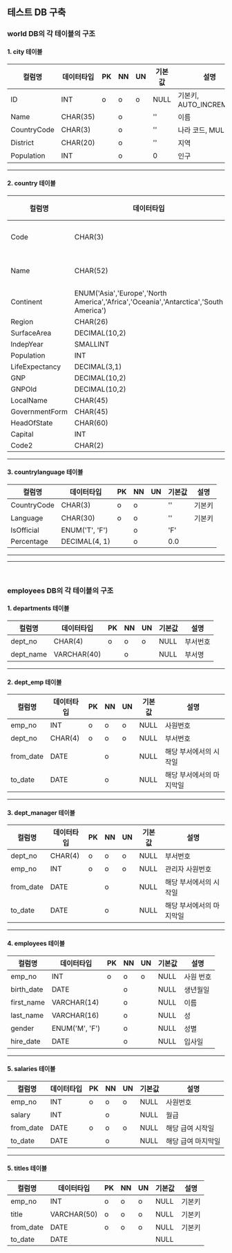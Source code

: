 ## 테스트 DB 구축

### world DB의 각 테이블의 구조

#### 1. city 테이블

| 컬럼명      | 데이터타입 | PK  | NN  | UN  | 기본값 | 설명                   |
| ----------- | ---------- | --- | --- | --- | ------ | ---------------------- |
| ID          | INT        | o   | o   | o   | NULL   | 기본키, AUTO_INCREMENT |
| Name        | CHAR(35)   |     | o   |     | ''     | 이름                   |
| CountryCode | CHAR(3)    |     | o   |     | ''     | 나라 코드, MUL 키      |
| District    | CHAR(20)   |     | o   |     | ''     | 지역                   |
| Population  | INT        |     | o   |     | 0      | 인구                   |

---

#### 2. country 테이블

| 컬럼명         | 데이터타입                                                                            | PK  | NN  | UN  | 기본값 | 설명   |
| -------------- | ------------------------------------------------------------------------------------- | --- | --- | --- | ------ | ------ |
| Code           | CHAR(3)                                                                               | o   | o   | o   | ''     | 기본키 |
| Name           | CHAR(52)                                                                              |     | o   |     | ''     | 국가명 |
| Continent      | ENUM('Asia','Europe','North America','Africa','Oceania','Antarctica','South America') |     | o   |     | 'Asia' |        |
| Region         | CHAR(26)                                                                              |     | o   |     | ''     |        |
| SurfaceArea    | DECIMAL(10,2)                                                                         |     | o   |     | 0.00   |        |
| IndepYear      | SMALLINT                                                                              |     |     |     | NULL   |        |
| Population     | INT                                                                                   |     | o   |     | 0      |        |
| LifeExpectancy | DECIMAL(3,1)                                                                          |     |     |     | NULL   |        |
| GNP            | DECIMAL(10,2)                                                                         |     |     |     | NULL   |        |
| GNPOld         | DECIMAL(10,2)                                                                         |     |     |     | NULL   |        |
| LocalName      | CHAR(45)                                                                              |     | o   |     | ''     |        |
| GovernmentForm | CHAR(45)                                                                              |     | o   |     | ''     |        |
| HeadOfState    | CHAR(60)                                                                              |     |     |     | NULL   |        |
| Capital        | INT                                                                                   |     |     |     | NULL   |        |
| Code2          | CHAR(2)                                                                               |     | o   |     | ''     |        |

---

#### 3. countrylanguage 테이블

| 컬럼명      | 데이터타입     | PK  | NN  | UN  | 기본값 | 설명   |
| ----------- | -------------- | --- | --- | --- | ------ | ------ |
| CountryCode | CHAR(3)        | o   | o   |     | ''     | 기본키 |
| Language    | CHAR(30)       | o   | o   |     | ''     | 기본키 |
| IsOfficial  | ENUM('T', 'F') |     | o   |     | 'F'    |        |
| Percentage  | DECIMAL(4, 1)  |     | o   |     | 0.0    |        |

---

---

<br>

### employees DB의 각 테이블의 구조

#### 1. departments 테이블

| 컬럼명    | 데이터타입  | PK  | NN  | UN  | 기본값 | 설명     |
| --------- | ----------- | --- | --- | --- | ------ | -------- |
| dept_no   | CHAR(4)     | o   | o   | o   | NULL   | 부서번호 |
| dept_name | VARCHAR(40) |     | o   |     | NULL   | 부서명   |

---

#### 2. dept_emp 테이블

| 컬럼명    | 데이터타입 | PK  | NN  | UN  | 기본값 | 설명                     |
| --------- | ---------- | --- | --- | --- | ------ | ------------------------ |
| emp_no    | INT        | o   | o   | o   | NULL   | 사원번호                 |
| dept_no   | CHAR(4)    | o   | o   | o   | NULL   | 부서번호                 |
| from_date | DATE       |     | o   |     | NULL   | 해당 부서에서의 시작일   |
| to_date   | DATE       |     | o   |     | NULL   | 해당 부서에서의 마지막일 |

---

#### 3. dept_manager 테이블

| 컬럼명    | 데이터타입 | PK  | NN  | UN  | 기본값 | 설명                     |
| --------- | ---------- | --- | --- | --- | ------ | ------------------------ |
| dept_no   | CHAR(4)    | o   | o   | o   | NULL   | 부서번호                 |
| emp_no    | INT        | o   | o   | o   | NULL   | 관리자 사원번호          |
| from_date | DATE       |     | o   |     | NULL   | 해당 부서에서의 시작일   |
| to_date   | DATE       |     | o   |     | NULL   | 해당 부서에서의 마지막일 |

---

#### 4. employees 테이블

| 컬럼명     | 데이터타입     | PK  | NN  | UN  | 기본값 | 설명      |
| ---------- | -------------- | --- | --- | --- | ------ | --------- |
| emp_no     | INT            | o   | o   | o   | NULL   | 사원 번호 |
| birth_date | DATE           |     | o   |     | NULL   | 생년월일  |
| first_name | VARCHAR(14)    |     | o   |     | NULL   | 이름      |
| last_name  | VARCHAR(16)    |     | o   |     | NULL   | 성        |
| gender     | ENUM('M', 'F') |     | o   |     | NULL   | 성별      |
| hire_date  | DATE           |     | o   |     | NULL   | 입사일    |

---

#### 5. salaries 테이블

| 컬럼명    | 데이터타입 | PK  | NN  | UN  | 기본값 | 설명               |
| --------- | ---------- | --- | --- | --- | ------ | ------------------ |
| emp_no    | INT        | o   | o   | o   | NULL   | 사원번호           |
| salary    | INT        |     | o   |     | NULL   | 월급               |
| from_date | DATE       | o   | o   | o   | NULL   | 해당 급여 시작일   |
| to_date   | DATE       |     | o   |     | NULL   | 해당 급여 마지막일 |

---

#### 5. titles 테이블

| 컬럼명    | 데이터타입  | PK  | NN  | UN  | 기본값 | 설명   |
| --------- | ----------- | --- | --- | --- | ------ | ------ |
| emp_no    | INT         | o   | o   | o   | NULL   | 기본키 |
| title     | VARCHAR(50) | o   | o   | o   | NULL   | 기본키 |
| from_date | DATE        | o   | o   | o   | NULL   | 기본키 |
| to_date   | DATE        |     |     |     | NULL   |        |

